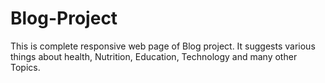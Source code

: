 # Blog-Project
This is complete responsive web page of Blog project. It suggests various things about health, Nutrition, Education, Technology and many other Topics. 
